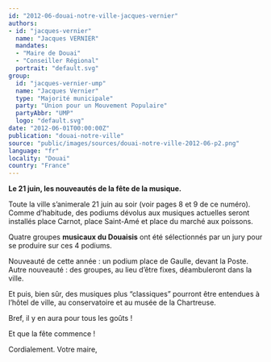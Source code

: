 ```yaml
---
id: "2012-06-douai-notre-ville-jacques-vernier"
authors:
- id: "jacques-vernier"
  name: "Jacques VERNIER"
  mandates: 
  - "Maire de Douai"
  - "Conseiller Régional"
  portrait: "default.svg"
group:
  id: "jacques-vernier-ump"
  name: "Jacques Vernier"
  type: "Majorité municipale"
  party: "Union pour un Mouvement Populaire"
  partyAbbr: "UMP"
  logo: "default.svg"
date: "2012-06-01T00:00:00Z"
publication: "douai-notre-ville"
source: "public/images/sources/douai-notre-ville-2012-06-p2.png"
language: "fr"
locality: "Douai"
country: "France"
---
```


**Le 21 juin, les nouveautés de la fête de la musique.**

Toute la ville s’animerale 21 juin au soir (voir pages 8 et 9 de ce numéro). Comme d’habitude, des podiums dévolus aux musiques actuelles seront installés place Carnot, place Saint-Amé et place du marché aux poissons. 

Quatre groupes **musicaux du Douaisis** ont été sélectionnés par un jury pour se produire sur ces 4 podiums.

Nouveauté de cette année : un podium place de Gaulle, devant la Poste. Autre nouveauté : des groupes, au lieu d’être fixes, déambuleront dans la ville.

Et puis, bien sûr, des musiques plus “classiques” pourront être entendues à l’hôtel de ville, au conservatoire et au musée de la Chartreuse.

Bref, il y en aura pour tous les goûts !

Et que la fête commence !

Cordialement.
Votre maire,
